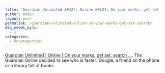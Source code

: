 ```yaml
---
title: 'Guardian Unlimited &#124; Online &#124; On your marks, get set, search &#8230;'
author: admin
layout: post
permalink: /guardian-unlimited-online-on-your-marks-get-set-search/
dsq_needs_sync:
  - 1
categories:
  - Uncategorized
---
```

[Guardian Unlimited | Online | On your marks, get set, search &#8230;][1]. The Guardian Online decided to see who is faster: Google, a friend on the phone or a library full of books.

 [1]: http://www.guardian.co.uk/online/news/0,12597,1210455,00.html